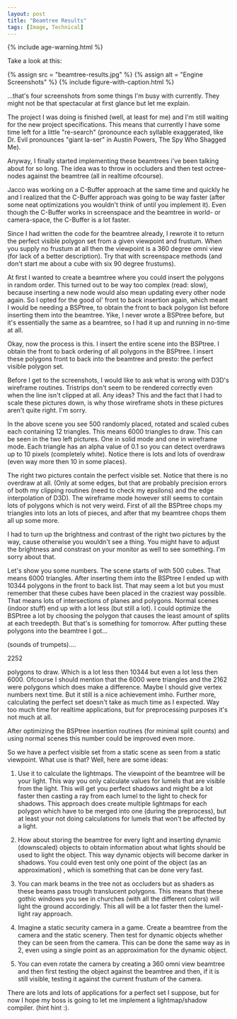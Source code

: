 ```yaml
---
layout: post
title: "Beamtree Results"
tags: [Image, Technical]
---
```


{% include age-warning.html %}            

Take a look at this:

{% assign src = "beamtree-results.jpg" %}
{% assign alt = "Engine Screenshots" %}
{% include figure-with-caption.html %}

...that's four screenshots from some things I'm busy with currently. They might not be that spectacular at first glance but let me explain. 

The project I was doing is finished (well, at least for me) and I'm still waiting for the new project specifications. This means that currently I have some time left for a little "re-search" (pronounce each syllable exaggerated, like Dr. Evil pronounces "giant la-ser" in Austin Powers, The Spy Who Shagged Me). 

Anyway, I finally started implementing these beamtrees i've been talking about for so long. The idea was to throw in occluders and then test octree-nodes against the beamtree (all in realtime ofcourse). 

Jacco was working on a C-Buffer approach at the same time and quickly he and I realized that the C-Buffer approach was going to be way faster (after some neat optimizations you wouldn't think of until you implement it). Even though the C-Buffer works in screenspace and the beamtree in world- or camera-space, the C-Buffer is a lot faster. 

Since I had written the code for the beamtree already, I rewrote it to return the perfect visible polygon set from a given viewpoint and frustum. When you supply no frustum at all then the viewpoint is a 360 degree omni view (for lack of a better description). Try that with screenspace methods (and don't start me about a cube with six 90 degree frustums). 

At first I wanted to create a beamtree where you could insert the polygons in random order. This turned out to be way too complex (read: slow), because inserting a new node would also mean updating every other node again. So I opted for the good ol' front to back insertion again, which meant I would be needing a BSPtree, to obtain the front to back polygon list before inserting them into the beamtree. Yike, I never wrote a BSPtree before, but it's essentially the same as a beamtree, so I had it up and running in no-time at all. 

Okay, now the process is this. I insert the entire scene into the BSPtree. I obtain the front to back ordering of all polygons in the BSPtree. I insert these polygons front to back into the beamtree and presto: the perfect visible polygon set. 

Before I get to the screenshots, I would like to ask what is wrong with D3D's wireframe routines. Tristrips don't seem to be rendered correctly even when the line isn't clipped at all. Any ideas? This and the fact that I had to scale these pictures down, is why those wireframe shots in these pictures aren't quite right. I'm sorry. 

In the above scene you see 500 randomly placed, rotated and scaled cubes each containing 12 triangles. This means 6000 triangles to draw. This can be seen in the two left pictures. One in solid mode and one in wireframe mode. Each triangle has an alpha value of 0.1 so you can detect overdraws up to 10 pixels (completely white). Notice there is lots and lots of overdraw (even way more then 10 in some places). 

The right two pictures contain the perfect visible set. Notice that there is no overdraw at all. (Only at some edges, but that are probably precision errors of both my clipping routines (need to check my epsilons) and the edge interpolation of D3D). The wireframe mode however still seems to contain lots of polygons which is not very weird. First of all the BSPtree chops my triangles into lots an lots of pieces, and after that my beamtree chops them all up some more. 

I had to turn up the brightness and contrast of the right two pictures by the way, cause otherwise you wouldn't see a thing. You might have to adjust the brightness and constrast on your monitor as well to see something. I'm sorry about that. 

Let's show you some numbers. The scene starts of with 500 cubes. That means 6000 triangles. After inserting them into the BSPtree I ended up with 10344 polygons in the front to back list. That may seem a lot but you must remember that these cubes have been placed in the craziest way possible. That means lots of intersections of planes and polygons. Normal scenes (indoor stuff) end up with a lot less (but still a lot). I could optimize the BSPtree a lot by choosing the polygon that causes the least amount of splits at each treedepth. But that's is something for tomorrow. 
After putting these polygons into the beamtree I got... 

(sounds of trumpets).... 

2252 

polygons to draw. Which is a lot less then 10344 but even a lot less then 6000. Ofcourse I should mention that the 6000 were triangles and the 2162 were polygons which does make a difference. Maybe I should give vertex numbers next time. But it still is a nice achievement imho. Further more, calculating the perfect set doesn't take as much time as I expected. Way too much time for realtime applications, but for preprocessing purposes it's not much at all. 

After optimizing the BSPtree insertion routines (for minimal split counts) and using normal scenes this number could be improved even more. 

So we have a perfect visible set from a static scene as seen from a static viewpoint. What use is that? Well, here are some ideas: 

1. Use it to calculate the lightmaps. The viewpoint of the beamtree will be your light. This way you only calculate values for lumels that are visible from the light. This will get you perfect shadows and might be a lot faster then casting a ray from each lumel to the light to check for shadows. This approach does create multiple lightmaps for each polygon which have to be merged into one (during the preprocess), but at least your not doing calculations for lumels that won't be affected by a light. 

2. How about storing the beamtree for every light and inserting dynamic (downscaled) objects to obtain information about what lights should be used to light the object. This way dynamic objects will become darker in shadows. You could even test only one point of the object (as an approximation) , which is something that can be done very fast. 

3. You can mark beams in the tree not as occluders but as shaders as these beams pass trough translucent polygons. This means that these gothic windows you see in churches (with all the different colors) will light the ground accordingly. This all will be a lot faster then the lumel-light ray approach. 

4. Imagine a static security camera in a game. Create a beamtree from the camera and the static scenery. Then test for dynamic objects whether they can be seen from the camera. This can be done the same way as in 2, even using a single point as an approximation for the dynamic object. 

5. You can even rotate the camera by creating a 360 omni view beamtree and then first testing the object against the beamtree and then, if it is still visible, testing it against the current frustum of the camera. 

There are lots and lots of applications for a perfect set I suppose, but for now I hope my boss is going to let me implement a lightmap/shadow compiler. (hint hint :). 
